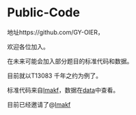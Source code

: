 # Public-Code

地址https://github.com/GY-OIER，

欢迎各位加入。

在未来可能会加入部分题目的标准代码和数据。

目前就以T13083 千年之约为例了。

标准代码来自[Imakf](https://github.com/GY-OIER/Public-Code/blob/master/T13083.cpp)，数据在[data](https://github.com/GY-OIER/Public-Code/tree/master/data/T13083)中查看。

目前已经邀请了@[Imakf](www.github.com/Imakf) 
